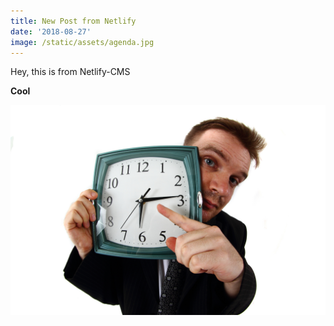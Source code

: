 ```yaml
---
title: New Post from Netlify
date: '2018-08-27'
image: /static/assets/agenda.jpg
---
```

Hey, this is from Netlify-CMS

**Cool**

![](/static/assets/bigstock-manager-and-clock-21327020.jpg)
